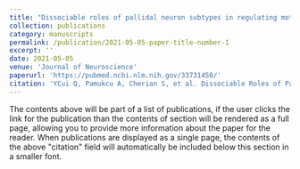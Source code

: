 ```yaml
---
title: "Dissociable roles of pallidal neuron subtypes in regulating motor patterns"
collection: publications
category: manuscripts
permalink: /publication/2021-05-05-paper-title-number-1
excerpt: ''
date: 2021-05-05
venue: 'Journal of Neuroscience'
paperurl: 'https://pubmed.ncbi.nlm.nih.gov/33731450/'
citation: 'YCui Q, Pamukcu A, Cherian S, et al. Dissociable Roles of Pallidal Neuron Subtypes in Regulating Motor Patterns. J Neurosci. 2021;41(18):4036-4059. doi:10.1523/JNEUROSCI.2210-20.2021'
---
```

The contents above will be part of a list of publications, if the user clicks the link for the publication than the contents of section will be rendered as a full page, allowing you to provide more information about the paper for the reader. When publications are displayed as a single page, the contents of the above "citation" field will automatically be included below this section in a smaller font.
